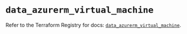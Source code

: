 # `data_azurerm_virtual_machine`

Refer to the Terraform Registry for docs: [`data_azurerm_virtual_machine`](https://registry.terraform.io/providers/hashicorp/azurerm/3.91.0/docs/data-sources/virtual_machine).
